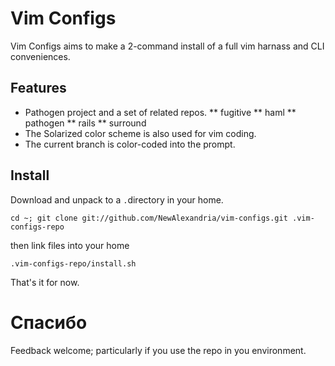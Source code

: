 # Vim Configs #

Vim Configs aims to make a 2-command install of a full vim harnass and CLI conveniences.

## Features ##
*  Pathogen project and a set of related repos.
**  fugitive
**  haml
**  pathogen
**  rails
**  surround
*  The Solarized color scheme is also used for vim coding.
*  The current branch is color-coded into the prompt.

## Install ##
Download and unpack to a ```.```directory in your home.

```cd ~; git clone git://github.com/NewAlexandria/vim-configs.git .vim-configs-repo```

then link files into your home

``` .vim-configs-repo/install.sh ```

That's it for now.


# Спасибо #

Feedback welcome; particularly if you use the repo in you environment.

